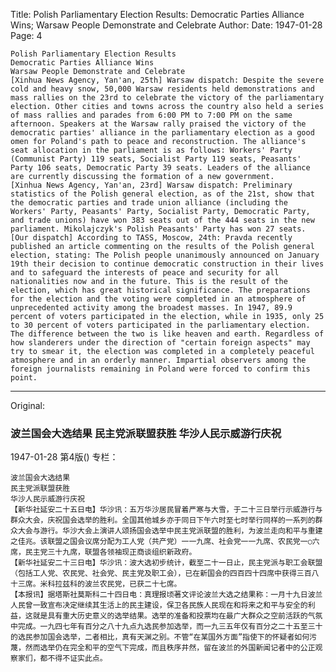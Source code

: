 Title: Polish Parliamentary Election Results: Democratic Parties Alliance Wins; Warsaw People Demonstrate and Celebrate
Author:
Date: 1947-01-28
Page: 4

    Polish Parliamentary Election Results
    Democratic Parties Alliance Wins
    Warsaw People Demonstrate and Celebrate
    [Xinhua News Agency, Yan'an, 25th] Warsaw dispatch: Despite the severe cold and heavy snow, 50,000 Warsaw residents held demonstrations and mass rallies on the 23rd to celebrate the victory of the parliamentary election. Other cities and towns across the country also held a series of mass rallies and parades from 6:00 PM to 7:00 PM on the same afternoon. Speakers at the Warsaw rally praised the victory of the democratic parties' alliance in the parliamentary election as a good omen for Poland's path to peace and reconstruction. The alliance's seat allocation in the parliament is as follows: Workers' Party (Communist Party) 119 seats, Socialist Party 119 seats, Peasants' Party 106 seats, Democratic Party 39 seats. Leaders of the alliance are currently discussing the formation of a new government.
    [Xinhua News Agency, Yan'an, 23rd] Warsaw dispatch: Preliminary statistics of the Polish general election, as of the 21st, show that the democratic parties and trade union alliance (including the Workers' Party, Peasants' Party, Socialist Party, Democratic Party, and trade unions) have won 383 seats out of the 444 seats in the new parliament. Mikolajczyk's Polish Peasants' Party has won 27 seats.
    [Our dispatch] According to TASS, Moscow, 24th: Pravda recently published an article commenting on the results of the Polish general election, stating: The Polish people unanimously announced on January 19th their decision to continue democratic construction in their lives and to safeguard the interests of peace and security for all nationalities now and in the future. This is the result of the election, which has great historical significance. The preparations for the election and the voting were completed in an atmosphere of unprecedented activity among the broadest masses. In 1947, 89.9 percent of voters participated in the election, while in 1935, only 25 to 30 percent of voters participated in the parliamentary election. The difference between the two is like heaven and earth. Regardless of how slanderers under the direction of "certain foreign aspects" may try to smear it, the election was completed in a completely peaceful atmosphere and in an orderly manner. Impartial observers among the foreign journalists remaining in Poland were forced to confirm this point.



<hr /> 

Original: 


### 波兰国会大选结果  民主党派联盟获胜  华沙人民示威游行庆祝

1947-01-28
第4版()
专栏：

    波兰国会大选结果
    民主党派联盟获胜
    华沙人民示威游行庆祝
    【新华社延安二十五日电】华沙讯：五万华沙居民冒着严寒与大雪，于二十三日举行示威游行与群众大会，庆祝国会选举的胜利。全国其他城乡亦于同日下午六时至七时举行同样的一系列的群众大会与游行。华沙大会上演讲人颂扬国会选举中民主党派联盟的胜利，为波兰走向和平与重建之佳兆。该联盟之国会议席分配为工人党（共产党）一一九席、社会党一一九席、农民党一○六席，民主党三十九席，联盟各领袖现正商谈组织新政府。
    【新华社延安二十三日电】华沙讯：波大选初步统计，截至二十一日止，民主党派与职工会联盟（包括工人党、农民党、社会党、民主党及职工会），已在新国会的四百四十四席中获得三百八十三席。米科拉兹科的波兰农民党，已获二十七席。
    【本报讯】据塔斯社莫斯科二十四日电：真理报顷著文评论波兰大选之结果称：一月十九日波兰人民曾一致宣布决定继续其生活上的民主建设，保卫各民族人民现在和将来之和平与安全的利益，这就是具有重大历史意义的选举结果。选举的准备和投票均在最广大群众之空前活跃的气氛中完成。一九四七年有百分之八十九点九选民参加选举，而一九三五年仅有百分之二十五至三十的选民参加国会选举，二者相比，真有天渊之别。不管“在某国外方面”指使下的怀疑者如何污蔑，然而选举仍在完全和平的空气下完成，而且秩序井然，留在波兰的外国新闻记者中的公正观察家们，都不得不证实此点。

